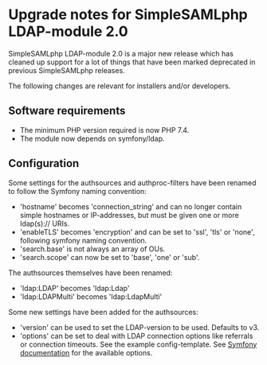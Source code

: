 # Upgrade notes for SimpleSAMLphp LDAP-module 2.0

SimpleSAMLphp LDAP-module 2.0 is a major new release which has cleaned up
support for a lot of things that have been marked deprecated in previous
SimpleSAMLphp releases.

The following changes are relevant for installers and/or developers.

## Software requirements

- The minimum PHP version required is now PHP 7.4.
- The module now depends on symfony/ldap.

## Configuration

Some settings for the authsources and authproc-filters have been renamed
to follow the Symfony naming convention:

- 'hostname' becomes 'connection_string' and can no longer contain simple
  hostnames or IP-addresses, but must be given one or more ldap(s):// URIs.
- 'enableTLS' becomes 'encryption' and can be set to 'ssl', 'tls' or 'none',
  following symfony naming convention.
- 'search.base' is not always an array of OUs.
- 'search.scope' can now be set to 'base', 'one' or 'sub'.

The authsources themselves have been renamed:

- 'ldap:LDAP' becomes 'ldap:Ldap'
- 'ldap:LDAPMulti' becomes 'ldap:LdapMulti'

Some new settings have been added for the authsources:

- 'version' can be used to set the LDAP-version to be used. Defaults to v3.
- 'options' can be set to deal with LDAP connection options like referrals
  or connection timeouts. See the example config-template.
  See [Symfony documentation][1] for the available options.

[1]: https://github.com/symfony/symfony/blob/5.4/src/Symfony/Component/Ldap/Adapter/ExtLdap/ConnectionOptions.php
